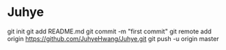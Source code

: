 # Juhye
git init
git add README.md
git commit -m "first commit"
git remote add origin https://github.com/JuhyeHwang/Juhye.git
git push -u origin master
